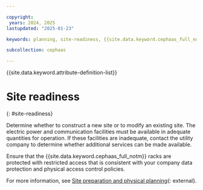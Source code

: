 ```yaml
---

copyright:
 years: 2024, 2025
lastupdated: "2025-01-23"

keywords: planning, site-readiness, {{site.data.keyword.cephaas_full_notm}}, on-premises

subcollection: cephaas

---
```


{{site.data.keyword.attribute-definition-list}}

# Site readiness
{: #site-readiness}


Determine whether to construct a new site or to modify an existing site. The electric power and communication facilities must be available in adequate quantities for operation. If these facilities are inadequate, contact the utility company to determine whether additional services can be made available.

Ensure that the {{site.data.keyword.cephaas_full_notm}} racks are protected with restricted access that is consistent with your company data protection and physical access control policies.



For more information, see [Site preparation and physical planning](https://www.ibm.com/docs/en/power10?topic=system-site-preparation-physical-planning){: external}.
